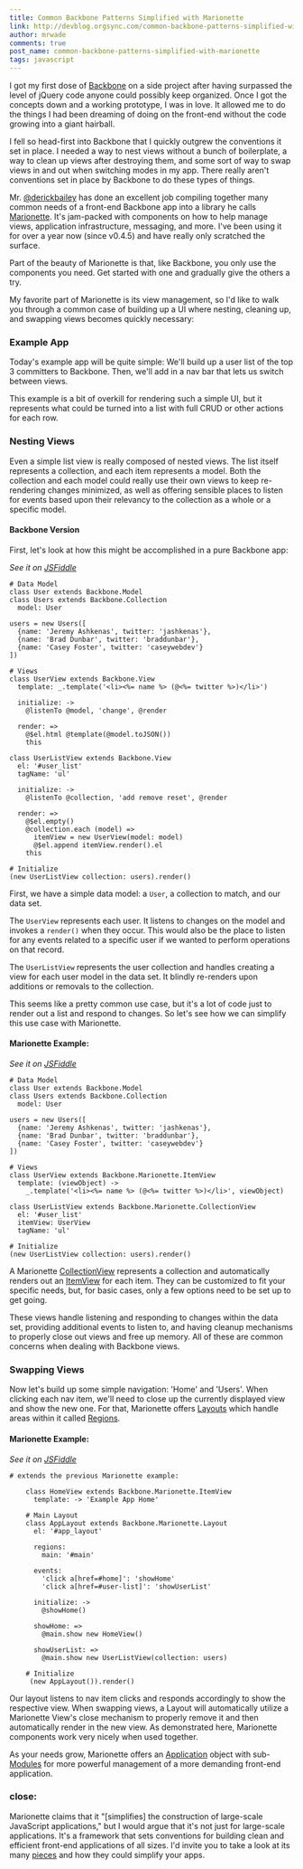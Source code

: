 ```yaml
---
title: Common Backbone Patterns Simplified with Marionette
link: http://devblog.orgsync.com/common-backbone-patterns-simplified-with-marionette/
author: mrwade
comments: true
post_name: common-backbone-patterns-simplified-with-marionette
tags: javascript
---
```


I got my first dose of [Backbone](http://backbonejs.org/) on a side project after having surpassed the level of jQuery code anyone could possibly keep organized. Once I got the concepts down and a working prototype, I was in love. It allowed me to do the things I had been dreaming of doing on the front-end without the code growing into a giant hairball.

I fell so head-first into Backbone that I quickly outgrew the conventions it set in place. I needed a way to nest views without a bunch of boilerplate, a way to clean up views after destroying them, and some sort of way to swap views in and out when switching modes in my app. There really aren't conventions set in place by Backbone to do these types of things.

Mr. [@derickbailey](http://twitter.com/derickbailey) has done an excellent job compiling together many common needs of a front-end Backbone app into a library he calls [Marionette](http://marionettejs.com). It's jam-packed with components on how to help manage views, application infrastructure, messaging, and more. I've been using it for over a year now (since v0.4.5) and have really only scratched the surface.

Part of the beauty of Marionette is that, like Backbone, you only use the components you need. Get started with one and gradually give the others a try.

My favorite part of Marionette is its view management, so I'd like to walk you through a common case of building up a UI where nesting, cleaning up, and swapping views becomes quickly necessary:

### Example App

Today's example app will be quite simple: We'll build up a user list of the top 3 committers to Backbone. Then, we'll add in a nav bar that lets us switch between views.

This example is a bit of overkill for rendering such a simple UI, but it represents what could be turned into a list with full CRUD or other actions for each row.

### Nesting Views

Even a simple list view is really composed of nested views. The list itself represents a collection, and each item represents a model. Both the collection and each model could really use their own views to keep re-rendering changes minimized, as well as offering sensible places to listen for events based upon their relevancy to the collection as a whole or a specific model.

#### Backbone Version

First, let's look at how this might be accomplished in a pure Backbone app:

_See it on [JSFiddle](http://jsfiddle.net/mrwade/RK54t/)_


    # Data Model
    class User extends Backbone.Model
    class Users extends Backbone.Collection
      model: User

    users = new Users([
      {name: 'Jeremy Ashkenas', twitter: 'jashkenas'},
      {name: 'Brad Dunbar', twitter: 'braddunbar'},
      {name: 'Casey Foster', twitter: 'caseywebdev'}
    ])

    # Views
    class UserView extends Backbone.View
      template: _.template('<li><%= name %> (@<%= twitter %>)</li>')

      initialize: ->
        @listenTo @model, 'change', @render

      render: =>
        @$el.html @template(@model.toJSON())
        this

    class UserListView extends Backbone.View
      el: '#user_list'
      tagName: 'ul'

      initialize: ->
        @listenTo @collection, 'add remove reset', @render

      render: =>
        @$el.empty()
        @collection.each (model) =>
          itemView = new UserView(model: model)
          @$el.append itemView.render().el
        this

    # Initialize
    (new UserListView collection: users).render()


First, we have a simple data model: a `User`, a collection to match, and our data set.

The `UserView` represents each user. It listens to changes on the model and invokes a `render()` when they occur. This would also be the place to listen for any events related to a specific user if we wanted to perform operations on that record.

The `UserListView` represents the user collection and handles creating a view for each user model in the data set. It blindly re-renders upon additions or removals to the collection.

This seems like a pretty common use case, but it's a lot of code just to render out a list and respond to changes. So let's see how we can simplify this use case with Marionette.

#### Marionette Example:

_See it on [JSFiddle](http://jsfiddle.net/mrwade/fqFSu/)_


    # Data Model
    class User extends Backbone.Model
    class Users extends Backbone.Collection
      model: User

    users = new Users([
      {name: 'Jeremy Ashkenas', twitter: 'jashkenas'},
      {name: 'Brad Dunbar', twitter: 'braddunbar'},
      {name: 'Casey Foster', twitter: 'caseywebdev'}
    ])

    # Views
    class UserView extends Backbone.Marionette.ItemView
      template: (viewObject) ->
        _.template('<li><%= name %> (@<%= twitter %>)</li>', viewObject)

    class UserListView extends Backbone.Marionette.CollectionView
      el: '#user_list'
      itemView: UserView
      tagName: 'ul'

    # Initialize
    (new UserListView collection: users).render()


A Marionette [CollectionView](https://github.com/marionettejs/backbone.marionette/blob/master/docs/marionette.collectionview.md) represents a collection and automatically renders out an [ItemView](https://github.com/marionettejs/backbone.marionette/blob/master/docs/marionette.itemview.md) for each item. They can be customized to fit your specific needs, but, for basic cases, only a few options need to be set up to get going.

These views handle listening and responding to changes within the data set, providing additional events to listen to, and having cleanup mechanisms to properly close out views and free up memory. All of these are common concerns when dealing with Backbone views.

### Swapping Views

Now let's build up some simple navigation: 'Home' and 'Users'. When clicking each nav item, we'll need to close up the currently displayed view and show the new one. For that, Marionette offers [Layouts](https://github.com/marionettejs/backbone.marionette/blob/master/docs/marionette.layout.md) which handle areas within it called [Regions](https://github.com/marionettejs/backbone.marionette/blob/master/docs/marionette.region.md).

#### Marionette Example:

_See it on [JSFiddle](http://jsfiddle.net/mrwade/HXLGw/)_


    # extends the previous Marionette example:

        class HomeView extends Backbone.Marionette.ItemView
          template: -> 'Example App Home'

        # Main Layout
        class AppLayout extends Backbone.Marionette.Layout
          el: '#app_layout'

          regions:
            main: '#main'

          events:
            'click a[href=#home]': 'showHome'
            'click a[href=#user-list]': 'showUserList'

          initialize: ->
            @showHome()

          showHome: =>
            @main.show new HomeView()

          showUserList: =>
            @main.show new UserListView(collection: users)

        # Initialize
         (new AppLayout()).render()


Our layout listens to nav item clicks and responds accordingly to show the respective view. When swapping views, a Layout will automatically utilize a Marionette View's close mechanism to properly remove it and then automatically render in the new view. As demonstrated here, Marionette components work very nicely when used together.

As your needs grow, Marionette offers an [Application](https://github.com/marionettejs/backbone.marionette/blob/master/docs/marionette.application.md) object with sub-[Modules](https://github.com/marionettejs/backbone.marionette/blob/master/docs/marionette.application.module.md) for more powerful management of a more demanding front-end application.

### close:

Marionette claims that it "[simplifies] the construction of large-scale JavaScript applications," but I would argue that it's not just for large-scale applications. It's a framework that sets conventions for building clean and efficient front-end applications of all sizes. I'd invite you to take a look at its many [pieces](https://github.com/marionettejs/backbone.marionette#marionettes-pieces) and how they could simplify your apps.
